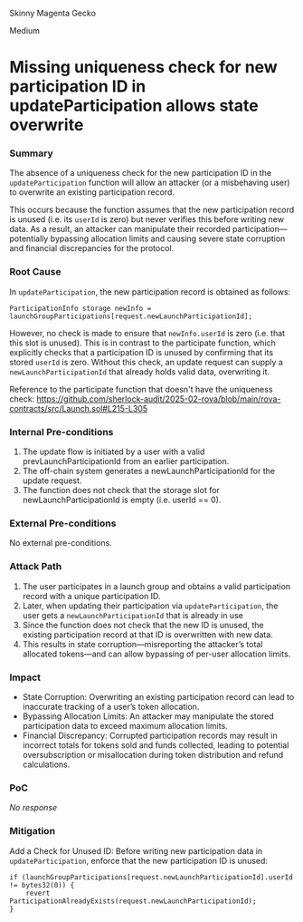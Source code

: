 Skinny Magenta Gecko

Medium

# Missing uniqueness check for new participation ID in updateParticipation allows state overwrite

### Summary

The absence of a uniqueness check for the new participation ID in the `updateParticipation` function will allow an attacker (or a misbehaving user) to overwrite an existing participation record. 

This occurs because the function assumes that the new participation record is unused (i.e. its `userId` is zero) but never verifies this before writing new data. As a result, an attacker can manipulate their recorded participation—potentially bypassing allocation limits and causing severe state corruption and financial discrepancies for the protocol.


### Root Cause

In `updateParticipation`, the new participation record is obtained as follows:
```solidity
ParticipationInfo storage newInfo = launchGroupParticipations[request.newLaunchParticipationId];
```
However, no check is made to ensure that `newInfo.userId` is zero (i.e. that this slot is unused). This is in contrast to the participate function, which explicitly checks that a participation ID is unused by confirming that its stored `userId` is zero. Without this check, an update request can supply a `newLaunchParticipationId` that already holds valid data, overwriting it.

Reference to the participate function that doesn't have the uniqueness check: https://github.com/sherlock-audit/2025-02-rova/blob/main/rova-contracts/src/Launch.sol#L215-L305

### Internal Pre-conditions

1. The update flow is initiated by a user with a valid prevLaunchParticipationId from an earlier participation.
2. The off-chain system generates a newLaunchParticipationId for the update request.
3. The function does not check that the storage slot for newLaunchParticipationId is empty (i.e. userId == 0).

### External Pre-conditions

No external pre-conditions.

### Attack Path

1. The user participates in a launch group and obtains a valid participation record with a unique participation ID.
2. Later, when updating their participation via `updateParticipation`, the user gets a `newLaunchParticipationId` that is already in use
3. Since the function does not check that the new ID is unused, the existing participation record at that ID is overwritten with new data.
4. This results in state corruption—misreporting the attacker’s total allocated tokens—and can allow bypassing of per-user allocation limits.

### Impact

- State Corruption: Overwriting an existing participation record can lead to inaccurate tracking of a user’s token allocation.
- Bypassing Allocation Limits: An attacker may manipulate the stored participation data to exceed maximum allocation limits.
- Financial Discrepancy: Corrupted participation records may result in incorrect totals for tokens sold and funds collected, leading to potential oversubscription or misallocation during token distribution and refund calculations.

### PoC

_No response_

### Mitigation

Add a Check for Unused ID:
Before writing new participation data in `updateParticipation`, enforce that the new participation ID is unused:
```solidity
if (launchGroupParticipations[request.newLaunchParticipationId].userId != bytes32(0)) {
    revert ParticipationAlreadyExists(request.newLaunchParticipationId);
}
```
